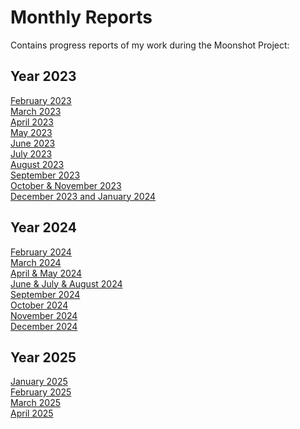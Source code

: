 # Monthly Reports
Contains progress reports of my work during the Moonshot Project:

## Year 2023

[February 2023](https://algosup-my.sharepoint.com/:w:/p/paul_nowak/EaWs-FR-enhKhbJvGvCzfDEBiZFSjrdC5nGs45nb-M24MA?e=Mhajlx) <br>
[March 2023](https://algosup-my.sharepoint.com/:w:/p/paul_nowak/EQiguIQwffdNkdXNngS4d5wBbgT9US5F67W2Xqj0B-SFVw?e=PYad98) <br>
[April 2023](https://algosup-my.sharepoint.com/:w:/p/paul_nowak/Edlui4P0ZlRDj5NaJdfouCoBr_Hqt7dx4XWbF8KUw-Bo5A?e=lc2JSA) <br> 
[May 2023](https://algosup-my.sharepoint.com/:w:/p/paul_nowak/ERRRUOwhSClPrs06HpMYdqoBDdBrRJ7qZjrcsoxKnoYseg?e=tnNDI3) <br> 
[June 2023](https://algosup-my.sharepoint.com/:w:/p/paul_nowak/EXJi_53ywhlBgTRfDWkG0vgBvbqZ3NuZRU-2J5PgtNc0IQ?e=Qmb6ei) <br> 
[July 2023](https://algosup-my.sharepoint.com/:w:/p/paul_nowak/EQaq0hPXr25PmmDyzdjwLXUBd4tOGBFH_UlRQOo3WZeCSQ?e=DiCvyX)<br> 
[August 2023](https://algosup-my.sharepoint.com/:w:/p/paul_nowak/Edby_ADv1nJJtl8bKmMA6NYB0cosEWuiPCYtFAzEoYYuNg?e=93aZ59)<br> 
[September 2023](https://algosup-my.sharepoint.com/:w:/p/paul_nowak/EXEOTw-otsNNtRGBJezpNbIB0bL-hPXtoOZlHxsTIZ4iIQ?e=AAkecS)<br>
[October & November 2023](https://algosup-my.sharepoint.com/:w:/p/paul_nowak/EbGwlOxrordLuUjHxJv7eOgBxeh-oSqjSV1e5SaBlTJsvQ?e=J2j6Kz)<br>
[December 2023 and January 2024](https://algosup-my.sharepoint.com/:w:/p/paul_nowak/Ea60N2qBvttMtHRxKy-3X3sBpnyFWl6M7jD_sn4ZfxPgLA?e=n5PkJg)<br>

## Year 2024

[February 2024](https://algosup-my.sharepoint.com/:w:/p/paul_nowak/EW4odl0CO4dAhlKwqPGwAXcBPAtnoViJvyIcUa6tAhIhqw?e=zzX2Yl) <br>
[March 2024](https://algosup-my.sharepoint.com/:w:/p/paul_nowak/Ed7qy9XG8KRLhOQ6oOUEf-kBrlvbp_TwnwvZCpedFCLKSA?e=WPfbw0) <br>
[April & May 2024](https://algosup-my.sharepoint.com/:w:/p/paul_nowak/EX5jK4atYPBBh9QuUP07doABJqtwyoIBhCTz08GE46nsOw?e=cLeNUo) <br>
[June & July & August 2024](https://algosup-my.sharepoint.com/:w:/p/paul_nowak/EdN2pXQlSLFIlZUvJ3FRoPwBTk1bY1KpidIONG-BBU75lg?e=7MnHCf) <br>
[September 2024](https://algosup-my.sharepoint.com/:w:/p/paul_nowak/EaCds8Jw5HhDif8XKbaGvMkBFwRt5cS7vHaAi0BroHTLkQ?e=L1RebF) <br>
[October 2024](https://algosup-my.sharepoint.com/:w:/p/paul_nowak/EfFycDWIVmRCpiAjJIaAVh4Bsqa80v4gjBVG3mHjjg-0eQ?e=ZUBGiJ) <br>
[November 2024](https://algosup-my.sharepoint.com/:w:/p/paul_nowak/ERbLzbSUM-FOsj9c795vL6ABqtKewq7nyFDD2ylv8ftTnw?e=QdscBh) <br>
[December 2024](https://algosup-my.sharepoint.com/:w:/p/paul_nowak/EbIkVOna7TNAk7Z2G1lBlLUBYwiRY2vt3PDQEQp56ZC7MA?e=shdO8H) <br>

## Year 2025
[January 2025](https://algosup-my.sharepoint.com/:w:/p/paul_nowak/Ed_s7-NNxV5BhYvxncj_bV8BN-Wj72d5zxvmrI15Nqh3kw?e=BQOS2e) <br>
[February 2025](https://algosup-my.sharepoint.com/:w:/p/paul_nowak/ESY30ZyzcxFGvU8STB3nGFgBCZs4MYAZ-_YXS7KmmDhq5A?e=4FixU7) <br>
[March 2025](https://algosup-my.sharepoint.com/:w:/p/paul_nowak/EdfNe5_TIoxEnXj9sTpYt-kB-1Ta-dIkAfX1qniXQEmPog?e=IIa8c3) <br>
[April 2025](https://algosup-my.sharepoint.com/:w:/p/paul_nowak/EcB0CSuxm51MsOfqRvu9JO8BIh3j1JVZ8svOC7qvOIq4Vw?e=lOCbq9) <br>

